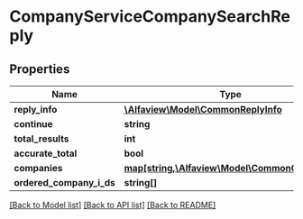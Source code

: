 # CompanyServiceCompanySearchReply

## Properties
Name | Type | Description | Notes
------------ | ------------- | ------------- | -------------
**reply_info** | [**\Alfaview\Model\CommonReplyInfo**](CommonReplyInfo.md) |  | [optional] 
**continue** | **string** |  | [optional] 
**total_results** | **int** |  | [optional] 
**accurate_total** | **bool** |  | [optional] 
**companies** | [**map[string,\Alfaview\Model\CommonCompany]**](CommonCompany.md) |  | [optional] 
**ordered_company_i_ds** | **string[]** |  | [optional] 

[[Back to Model list]](../README.md#documentation-for-models) [[Back to API list]](../README.md#documentation-for-api-endpoints) [[Back to README]](../README.md)



